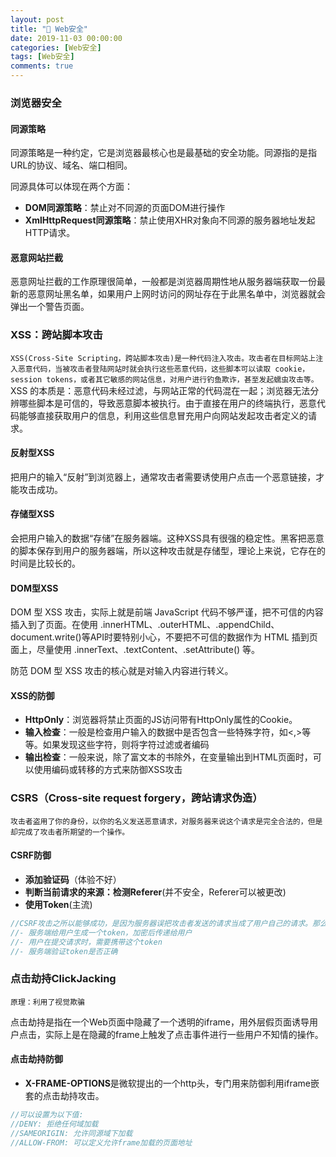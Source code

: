 ```yaml
---
layout: post
title: "🙊 Web安全"
date: 2019-11-03 00:00:00
categories: [Web安全]
tags: [Web安全]
comments: true
---
```


<!--more-->

### 浏览器安全
#### 同源策略
同源策略是一种约定，它是浏览器最核心也是最基础的安全功能。同源指的是指URL的协议、域名、端口相同。

同源具体可以体现在两个方面：
- **DOM同源策略**：禁止对不同源的页面DOM进行操作
- **XmlHttpRequest同源策略**：禁止使用XHR对象向不同源的服务器地址发起HTTP请求。

#### 恶意网站拦截
恶意网址拦截的工作原理很简单，一般都是浏览器周期性地从服务器端获取一份最新的恶意网址黑名单，如果用户上网时访问的网址存在于此黑名单中，浏览器就会弹出一个警告页面。

### XSS：跨站脚本攻击
`XSS(Cross-Site Scripting，跨站脚本攻击)是一种代码注入攻击。攻击者在目标网站上注入恶意代码，当被攻击者登陆网站时就会执行这些恶意代码，这些脚本可以读取 cookie，session tokens，或者其它敏感的网站信息，对用户进行钓鱼欺诈，甚至发起蠕虫攻击等。`
XSS 的本质是：恶意代码未经过滤，与网站正常的代码混在一起；浏览器无法分辨哪些脚本是可信的，导致恶意脚本被执行。由于直接在用户的终端执行，恶意代码能够直接获取用户的信息，利用这些信息冒充用户向网站发起攻击者定义的请求。
#### 反射型XSS
把用户的输入“反射”到浏览器上，通常攻击者需要诱使用户点击一个恶意链接，才能攻击成功。

#### 存储型XSS
会把用户输入的数据“存储”在服务器端。这种XSS具有很强的稳定性。黑客把恶意的脚本保存到用户的服务器端，所以这种攻击就是存储型，理论上来说，它存在的时间是比较长的。
#### DOM型XSS
DOM 型 XSS 攻击，实际上就是前端 JavaScript 代码不够严谨，把不可信的内容插入到了页面。在使用 .innerHTML、.outerHTML、.appendChild、document.write()等API时要特别小心，不要把不可信的数据作为 HTML 插到页面上，尽量使用 .innerText、.textContent、.setAttribute() 等。

防范 DOM 型 XSS 攻击的核心就是对输入内容进行转义。

#### XSS的防御
  - **HttpOnly**：浏览器将禁止页面的JS访问带有HttpOnly属性的Cookie。
  - **输入检查**：一般是检查用户输入的数据中是否包含一些特殊字符，如<,>等等。如果发现这些字符，则将字符过滤或者编码
  - **输出检查**：一般来说，除了富文本的书除外，在变量输出到HTML页面时，可以使用编码或转移的方式来防御XSS攻击

### CSRS（Cross-site request forgery，跨站请求伪造）
`攻击者盗用了你的身份，以你的名义发送恶意请求，对服务器来说这个请求是完全合法的，但是却完成了攻击者所期望的一个操作。`

#### CSRF防御
- **添加验证码**（体验不好）
- **判断当前请求的来源：检测Referer**(并不安全，Referer可以被更改)
- **使用Token**(主流)
```javascript
//CSRF攻击之所以能够成功，是因为服务器误把攻击者发送的请求当成了用户自己的请求。那么我们可以要求所有的用户请求都携带一个CSRF攻击者无法获取到的Token。服务器通过校验请求是否携带正确的Token，来把正常的请求和攻击的请求区分开。跟验证码类似，只是用户无感知。
//- 服务端给用户生成一个token，加密后传递给用户
//- 用户在提交请求时，需要携带这个token
//- 服务端验证token是否正确
```

### 点击劫持ClickJacking
`原理：利用了视觉欺骗`

点击劫持是指在一个Web页面中隐藏了一个透明的iframe，用外层假页面诱导用户点击，实际上是在隐藏的frame上触发了点击事件进行一些用户不知情的操作。

#### 点击劫持防御
- **X-FRAME-OPTIONS**是微软提出的一个http头，专门用来防御利用iframe嵌套的点击劫持攻击。
```javascript
//可以设置为以下值:
//DENY: 拒绝任何域加载
//SAMEORIGIN: 允许同源域下加载
//ALLOW-FROM: 可以定义允许frame加载的页面地址
```

